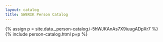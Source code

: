 ```yaml
---
layout: catalog
title: SWERIK Person Catalog
---
```

{% assign p = site.data._person-catalog.i-5hWJKAnAs7X9iuugADpXr7 %}
{% include person-catalog.html p=p %}

